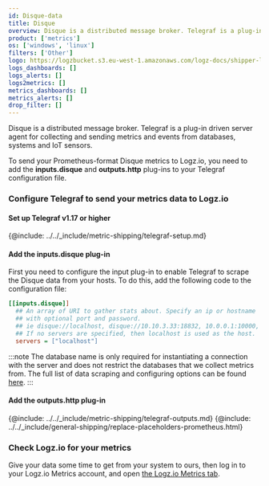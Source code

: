 ```yaml
---
id: Disque-data
title: Disque
overview: Disque is a distributed message broker. Telegraf is a plug-in driven server agent for collecting and sending metrics and events from databases, systems and IoT sensors.
product: ['metrics']
os: ['windows', 'linux']
filters: ['Other']
logo: https://logzbucket.s3.eu-west-1.amazonaws.com/logz-docs/shipper-logos/disque-telegraf.png
logs_dashboards: []
logs_alerts: []
logs2metrics: []
metrics_dashboards: []
metrics_alerts: []
drop_filter: []
---
```



Disque is a distributed message broker. Telegraf is a plug-in driven server agent for collecting and sending metrics and events from databases, systems and IoT sensors.

To send your Prometheus-format Disque metrics to Logz.io, you need to add the **inputs.disque** and **outputs.http** plug-ins to your Telegraf configuration file.

### Configure Telegraf to send your metrics data to Logz.io

 

#### Set up Telegraf v1.17 or higher

{@include: ../../_include/metric-shipping/telegraf-setup.md}
 
#### Add the inputs.disque plug-in

First you need to configure the input plug-in to enable Telegraf to scrape the Disque data from your hosts. To do this, add the following code to the configuration file:


``` ini
[[inputs.disque]]
  ## An array of URI to gather stats about. Specify an ip or hostname
  ## with optional port and password.
  ## ie disque://localhost, disque://10.10.3.33:18832, 10.0.0.1:10000, etc.
  ## If no servers are specified, then localhost is used as the host.
  servers = ["localhost"]
```

:::note
The database name is only required for instantiating a connection with the server and does not restrict the databases that we collect metrics from. The full list of data scraping and configuring options can be found [here](https://github.com/influxdata/telegraf/blob/release-1.18/plugins/inputs/disque/README.md).
:::
 

#### Add the outputs.http plug-in

{@include: ../../_include/metric-shipping/telegraf-outputs.md}
{@include: ../../_include/general-shipping/replace-placeholders-prometheus.html}

### Check Logz.io for your metrics

Give your data some time to get from your system to ours, then log in to your Logz.io Metrics account, and open [the Logz.io Metrics tab](https://app.logz.io/#/dashboard/metrics/).


 
